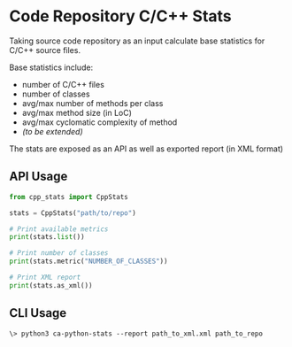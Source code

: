 # Code Repository C/C++ Stats

Taking source code repository as an input calculate base statistics for C/C++ source files.  

Base statistics include:
- number of C/C++ files
- number of classes
- avg/max number of methods per class
- avg/max method size (in LoC)
- avg/max cyclomatic complexity of method
- _(to be extended)_ 

The stats are exposed as an API as well as exported report (in XML format)

## API Usage

```python
from cpp_stats import CppStats

stats = CppStats("path/to/repo")

# Print available metrics
print(stats.list())

# Print number of classes
print(stats.metric("NUMBER_OF_CLASSES"))

# Print XML report
print(stats.as_xml())
```

## CLI Usage

```shell
\> python3 ca-python-stats --report path_to_xml.xml path_to_repo
```
